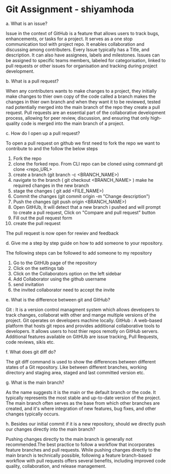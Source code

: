 # Git Assignment - shiyamhoda
a. What is an issue?

Issue in the context of GitHub is a feature that allows users to track bugs, enhancements, or tasks for a project. It serves as a one stop communication tool with project repo. It enables collaboration and discussing among contributers. 
Every Issue typically has a Title, and description. It can also have assignees, labels and milestones. Issues can be assigned to specific teams members, labeled for categorisation, linked to pull requests or other issues for organisation and tracking during project development. 

b. What is a pull request?

When any contributers wants to make changes to a project, they initially make changes to thier own copy of the code called a branch makes the changes in thier own branch and when they want it to be reviewed, tested nad potentially merged into the main branch of the repo they create a pull request. 
Pull requests are an essential part of the collaborative development process, allowing for peer review, discussion, and ensuring that only high-quality code is merged into the main branch of a project.

c. How do I open up a pull request?

To open a pull request on github we first need to fork the repo we want to contribute to and the follow the below steps
1. Fork the repo
2. clone the forked repo. From CLI repo can be cloned using command git clone <repo_URL>
3. create a branch (git branch -c <BRANCH_NAME>)
4. navigate to the branch ( git checkout <BRANCH_NAME> ) make he required changes in the new branch
5. stage the changes ( git add <FILE_NAME>)
6. Commit the changes (git commit origin -m "Change description") 
7. Push the changes (git push origin <BRANCH_NAME>)
8. Open GitHUb, It will detect that a new branch i pushed and will prompt to create a pull request, Click on "Compare and pull request" button
9. Fill out the pull request form
10. create the pull request

The pull request is now open for rewiev and feedback

d. Give me a step by step guide on how to add someone to your repository.

The following steps can be followed to add someone to my repository 
1. Go to the GitHUb page of the repository 
2. Click on the settings tab
3. Click on the Collaborators option on the left sidebar
4. Add Collaborator using the github username 
5. send invitation
6. the invited collaborator need to accept the invite 

e. What is the difference between git and GitHub?

Git : It is a version control managment system which allows developers to track changes, collaborat with other and mange multiple versions of the project. Git operates on developers machine locally. 
GitHub : A web-based platform that hosts git repos and provides additional collaborative tools to developers. It allows users to host thier repos remotly on GitHub servers. Additional features available on GitHUb are issue tracking, Pull Requests, code reviews, sikis etc. 

f. What does git diff do?

The git diff command is used to show the differences between different states of a Git repository. Like between different branches, working directory and staging area, staged and last committed version etc. 

g. What is the main branch?

As the name suggests it is the main or the default branch or the code. It typically represents the most stable and up-to-date version of the project. The main branch often serves as the base from which other branches are created, and it's where integration of new features, bug fixes, and other changes typically occurs.

h. Besides our initial commit if it is a new repository, should we directly push our changes directly into the main branch?

Pushing changes directly to the main branch is generally not recommended.The best practice to follow a workflow that incorporates feature branches and pull requests. While pushing changes directly to the main branch is technically possible, following a feature branch-based workflow with pull requests offers several benefits, including improved code quality, collaboration, and release management. 
